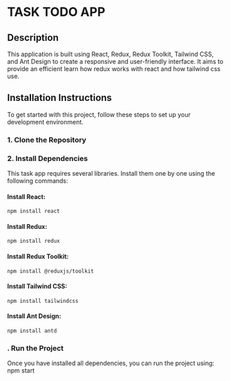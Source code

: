 # TASK TODO APP

## Description

This application is built using React, Redux, Redux Toolkit, Tailwind CSS, and Ant Design to create a responsive and user-friendly interface. It aims to provide an efficient learn how redux works with react and how tailwind css use.

## Installation Instructions

To get started with this project, follow these steps to set up your development environment.

### 1. Clone the Repository

### 2. Install Dependencies
This task app requires several libraries. Install them one by one using the following commands:

#### Install React:
    npm install react

####  Install Redux:
    npm install redux

#### Install Redux Toolkit:
    npm install @reduxjs/toolkit
#### Install Tailwind CSS:
    npm install tailwindcss
#### Install Ant Design:
    npm install antd
### . Run the Project
Once you have installed all dependencies, you can run the project using:
        npm start
